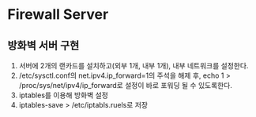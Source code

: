 # Firewall Server

## 방화벽 서버 구현
1. 서버에 2개의 랜카드를 설치하고(외부 1개, 내부 1개), 내부 네트워크를 설정한다.
2. /etc/sysctl.conf의 net.ipv4.ip_forward=1의 주석을 해제 후, echo 1 > /proc/sys/net/ipv4/ip_forward로 설정이 바로 포워딩 될 수 있도록한다.
3. iptables를 이용해 방화벽 설정
4. iptables-save > /etc/iptabls.ruels로 저장